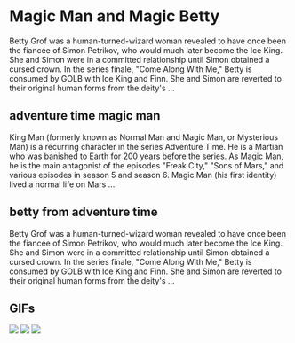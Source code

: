 # **Magic Man and Magic Betty**

Betty Grof was a human-turned-wizard woman revealed to have once been the fiancée of Simon Petrikov, who would much later become the Ice King. She and Simon were in a committed relationship until Simon obtained a cursed crown. In the series finale, "Come Along With Me," Betty is consumed by GOLB with Ice King and Finn. She and Simon are reverted to their original human forms from the deity's ...

## **adventure time magic man**

King Man (formerly known as Normal Man and Magic Man, or Mysterious Man) is a recurring character in the series Adventure Time. He is a Martian who was banished to Earth for 200 years before the series. As Magic Man, he is the main antagonist of the episodes "Freak City," "Sons of Mars," and various episodes in season 5 and season 6. Magic Man (his first identity) lived a normal life on Mars ...

## **betty from adventure time**

Betty Grof was a human-turned-wizard woman revealed to have once been the fiancée of Simon Petrikov, who would much later become the Ice King. She and Simon were in a committed relationship until Simon obtained a cursed crown. In the series finale, "Come Along With Me," Betty is consumed by GOLB with Ice King and Finn. She and Simon are reverted to their original human forms from the deity's ...

## **GIFs**

![](https://i.pinimg.com/originals/fe/10/38/fe1038c37788188f717921e9e5231b50.gif)  ![](https://media.tenor.com/hGPIjpiMiRMAAAAC/magicman-eat-it.gif)  ![](https://media.giphy.com/media/lbwSJ8lXkS5Py/giphy.gif)  